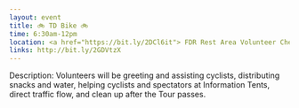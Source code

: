 ```yaml
---
layout: event
title: 🚲 TD Bike 🚲
time: 6:30am-12pm
location: <a href="https://bit.ly/2DCl6it"> FDR Rest Area Volunteer Check-In </a>, Manhattan
links: http://bit.ly/2GDVtzX
---
```

Description: Volunteers will be greeting and assisting cyclists, distributing snacks and water, helping cyclists and spectators at Information Tents, direct traffic flow, and clean up after the Tour passes.
